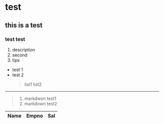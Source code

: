# test
## this is a test
### test test
1. description
2. second
3. tips
- test 1
- test 2
  > list1
  > list2
---
  > 1. markdwon test1
  > 2. markdown test2


|Name|Empno|Sal|
|----|-----|---|
